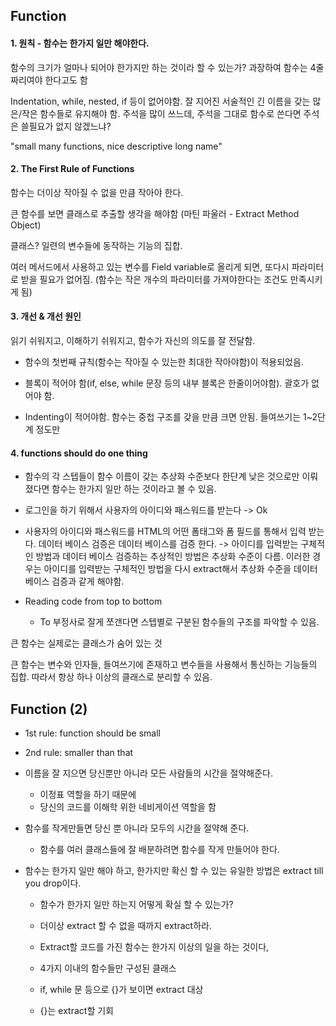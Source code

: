 ## Function

#### 1. 원칙 - 함수는 한가지 일만 해야한다.

함수의 크기가 얼마나 되어야 한가지만 하는 것이라 할 수 있는가? 과장하여 함수는 4줄짜리여야 한다고도 함

Indentation, while, nested, if 등이 없어야함. 잘 지어진 서술적인 긴 이름을 갖는 많은/작은 함수들로 유지해야 함. 주석을 많이 쓰느데, 주석을 그대로 함수로 쓴다면 주석은 쓸필요가 없지 않겠느냐? 

"small many functions, nice descriptive long name"



#### 2. The First Rule of Functions

함수는 더이상 작아질 수 없을 만큼 작아야 한다. 

큰 함수를 보면 클래스로 추출할 생각을 해야함 (마틴 파울러 - Extract Method Object)

클래스? 일련의 변수들에 동작하는 기능의 집합. 

여러 메서드에서 사용하고 있는 변수를 Field variable로 올리게 되면, 또다시 파라미터로 받을 필요가 없어짐. (함수는 작은 개수의 파라미터를 가져야한다는 조건도 만족시키게 됨) 



#### 3. 개선 & 개선 원인

읽기 쉬워지고, 이해하기 쉬워지고, 함수가 자신의 의도를 잘 전달함.

- 함수의 첫번째 규칙(함수는 작아질 수 있는한 최대한 작아야함)이 적용되었음.

- 블록이 적어야 함(if, else, while 문장 등의 내부 블록은 한줄이어야함). 괄호가 없어야 함.
- Indenting이 적어야함. 함수는 중첩 구조를 갖을 만큼 크면 안됨. 들여쓰기는 1~2단계 정도만



#### 4. functions should do one thing

-  함수의 각 스텝들이 함수 이름이 갖는 추상화 수준보다 한단계 낮은 것으로만 이뤄졌다면 함수는 한가지 일만 하는 것이라고 볼 수 있음.
  - 로그인을 하기 위해서 사용자의 아이디와 패스워드를 받는다 -> Ok
  - 사용자의 아이디와 패스워드를 HTML의 어떤 폼태그와 폼 필드를 통해서 입력 받는다. 데이터 베이스 검증은 데이터 베이스를 검증 한다. -> 아이디를 입력받는 구체적인 방법과 데이터 베이스 검증하는 추상적인 방법은 추상화 수준이 다름.  이러한 경우는 아이디를 입력받는 구체적인 방법을 다시 extract해서 추상화 수준을 데이터베이스 검증과 같게 해야함.

- Reading code from top to bottom 

  - To 부정사로 잘게 쪼갠다면 스텝별로 구분된 함수들의 구조를 파악할 수 있음.

  

큰 함수는 실제로는 클래스가 숨어 있는 것

큰 함수는 변수와 인자들, 들여쓰기에 존재하고 변수들을 사용해서 통신하는 기능들의 집합. 따라서 항상 하나 이상의 클래스로 분리할 수 있음.



## Function (2)

- 1st rule: function should be small

- 2nd rule: smaller than that

- 이름을 잘 지으면 당신뿐만 아니라 모든 사람들의 시간을 절약해준다.
  - 이정표 역할을 하기 때문에
  - 당신의 코드를 이해학 위한 네비게이션 역할을 함

- 함수를 작게만들면 당신 뿐 아니라 모두의 시간을 절약해 준다.

  - 함수를 여러 클래스들에 잘 배분하려면 함수를 작게 만들어야 한다.

- 함수는 한가지 일만 해야 하고, 한가지만 확신 할 수 있는 유일한 방법은 extract till you drop이다.

  - 함수가 한가지 일만 하는지 어떻게 확실 할 수 있는가? 

  - 더이상 extract 할 수 없을 때까지 extract하라.

  - Extract할 코드를 가진 함수는 한가지 이상의 일을 하는 것이다,

  - 4가지 이내의 함수들만 구성된 클래스

  - if, while 문 등으로 {}가 보이면 extract 대상

  - {}는 extract할 기회

    

